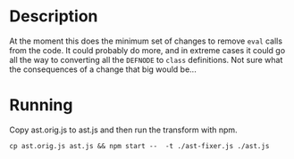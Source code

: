 
# Description
At the moment this does the minimum set of changes to remove `eval` calls from the code.
It could probably do more, and in extreme cases it could go all the way to converting all the `DEFNODE` to `class` definitions.
Not sure what the consequences of a change that big would be...

# Running

Copy ast.orig.js to ast.js and then run the transform with npm.

```
cp ast.orig.js ast.js && npm start --  -t ./ast-fixer.js ./ast.js
```
